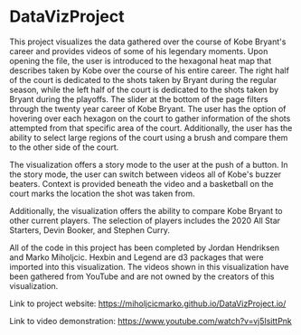 # DataVizProject

This project visualizes the data gathered over the course of Kobe Bryant's career and provides videos of some of his legendary moments. Upon opening the file, the user is introduced to the hexagonal heat map that describes taken by Kobe over the course of his entire career. The right half of the court is dedicated to the shots taken by Bryant during the regular season, while the left half of the court is dedicated to the shots taken by Bryant during the playoffs. The slider at the bottom of the page filters through the twenty year career of Kobe Bryant. The user has the option of hovering over each hexagon on the court to gather information of the shots attempted from that specific area of the court. Additionally, the user has the ability to select large regions of the court using a brush and compare them to the other side of the court. 

The visualization offers a story mode to the user at the push of a button. In the story mode, the user can switch between videos all of Kobe's buzzer beaters. Context is provided beneath the video and a basketball on the court marks the location the shot was taken from.

Additionally, the visualization offers the ability to compare Kobe Bryant to other current players. The selection of players includes the 2020 All Star Starters, Devin Booker, and Stephen Curry. 

All of the code in this project has been completed by Jordan Hendriksen and Marko Miholjcic. Hexbin and Legend are d3 packages that were imported into this visualization. The videos shown in this visualization have been gathered from YouTube and are not owned by the creators of this visualization. 

Link to project website: https://miholjcicmarko.github.io/DataVizProject.io/

Link to video demonstration: https://www.youtube.com/watch?v=vj5IsittPnk

